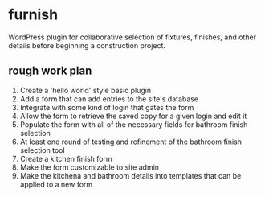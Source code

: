 # furnish
WordPress plugin for collaborative selection of fixtures, finishes, and other details before beginning a construction project.

## rough work plan
1. Create a 'hello world' style basic plugin
1. Add a form that can add entries to the site's database
1. Integrate with some kind of login that gates the form
1. Allow the form to retrieve the saved copy for a given login and edit it
1. Populate the form with all of the necessary fields for bathroom finish selection
1. At least one round of testing and refinement of the bathroom finish selection tool
1. Create a kitchen finish form
1. Make the form customizable to site admin
1. Make the kitchena and bathroom details into templates that can be applied to a new form
